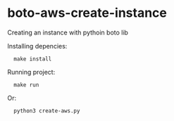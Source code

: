 # boto-aws-create-instance
Creating an instance with pythoin boto lib

Installing depencies:

      make install


Running project:

      make run
      
      
Or:

      python3 create-aws.py
